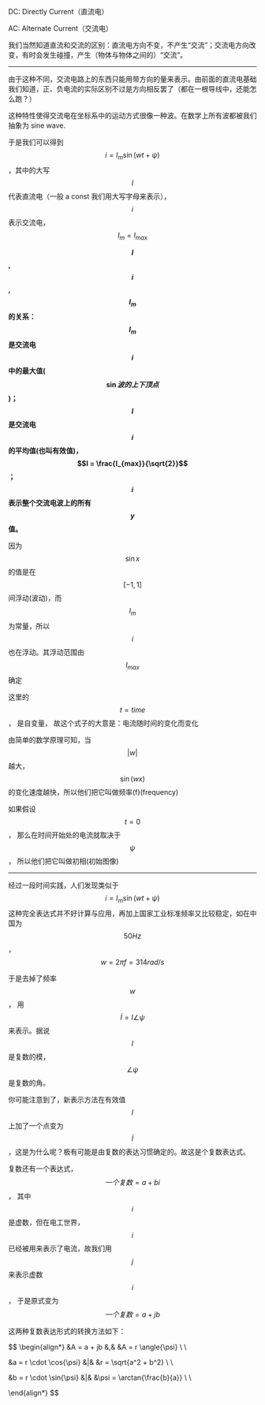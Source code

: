 DC: Directly Current（直流电）

AC: Alternate Current（交流电）

我们当然知道直流和交流的区别：直流电方向不变，不产生“交流”；交流电方向改变，有时会发生碰撞，产生（物体与物体之间的）“交流”。
___

由于这种不同，交流电路上的东西只能用带方向的量来表示。由前面的直流电基础我们知道，正、负电流的实际区别不过是方向相反罢了（都在一根导线中，还能怎么跑？）

这种特性使得交流电在坐标系中的运动方式很像一种波。在数学上所有波都被我们抽象为 sine wave.

于是我们可以得到 $$i = I_m \sin(wt + \psi)$$ ，其中的大写 $$I$$ 代表直流电（一般 a const 我们用大写字母来表示）， $$i$$ 表示交流电， $$I_m = I_{max}$$

**$$I$$ , $$i$$ , $$I_m$$ 的关系： $$I_m$$ 是交流电 $$i$$ 中的最大值($$\sin 波的上下顶点$$)； $$I$$ 是交流电 $$i$$ 的平均值(也叫有效值)， $$I = \frac{I_{max}}{\sqrt{2}}$$； $$i$$ 表示整个交流电波上的所有 $$y$$ 值。**

因为 $$\sin x$$ 的值是在 $$[-1, 1]$$ 间浮动(波动)，而 $$I_m$$ 为常量，所以 $$i$$ 也在浮动。其浮动范围由 $$I_{max}$$ 确定

这里的 $$t = time$$ ， 是自变量， 故这个式子的大意是：电流随时间的变化而变化

由简单的数学原理可知，当 $$|w|$$ 越大， $$\sin(wx)$$ 的变化速度越快，所以他们把它叫做频率(f)(frequency)

如果假设 $$t = 0$$， 那么在时间开始处的电流就取决于 $$\psi$$， 所以他们把它叫做初相(初始图像)
___

经过一段时间实践，人们发现类似于 $$i = I_m \sin(wt + \psi)$$ 这种完全表达式并不好计算与应用，再加上国家工业标准频率又比较稳定，如在中国为 $$50Hz$$， $$w = 2 \pi f = 314 rad/s$$

于是去掉了频率 $$w$$ ， 用 $$\dot I = I \angle{\psi}$$ 来表示。据说 $$I$$ 是复数的模， $$\angle{\psi}$$ 是复数的角。

你可能注意到了，新表示方法在有效值 $$I$$ 上加了一个点变为 $$\dot I$$ ，这是为什么呢？极有可能是由复数的表达习惯确定的。故这是个复数表达式。

复数还有一个表达式， $$一个复数 = a + bi$$ ， 其中 $$i$$ 是虚数，但在电工世界， $$i$$ 已经被用来表示了电流，故我们用 $$j$$ 来表示虚数 $$i$$， 于是原式变为 $$一个复数 = a + jb$$

这两种复数表达形式的转换方法如下：

$$
\begin{align*}
&A = a + jb  &,&  &A = r \angle{\psi} \\ \\

&a = r \cdot \cos{\psi}  &|&  &r = \sqrt{a^2 + b^2} \\ \\

&b = r \cdot \sin{\psi}  &|&  &\psi = \arctan{\frac{b}{a}} \\ \\

\end{align*}
$$ 

